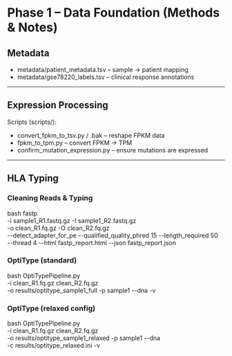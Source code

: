 # Phase 1 – Data Foundation (Methods & Notes)

## Metadata
- metadata/patient_metadata.tsv – sample → patient mapping
- metadata/gse78220_labels.tsv – clinical response annotations

---

## Expression Processing
Scripts (scripts/):
- convert_fpkm_to_tsv.py / .bak – reshape FPKM data
- fpkm_to_tpm.py – convert FPKM → TPM
- confirm_mutation_expression.py – ensure mutations are expressed

---

## HLA Typing

### Cleaning Reads & Typing
bash
fastp \
  -i sample1_R1.fastq.gz -I sample1_R2.fastq.gz \
  -o clean_R1.fq.gz -O clean_R2.fq.gz \
  --detect_adapter_for_pe --qualified_quality_phred 15 --length_required 50 \
  --thread 4 --html fastp_report.html --json fastp_report.json


### OptiType (standard)
bash
OptiTypePipeline.py \
  -i clean_R1.fq.gz clean_R2.fq.gz \
  -o results/optitype_sample1_full -p sample1 --dna -v


### OptiType (relaxed config)
bash
OptiTypePipeline.py \
  -i clean_R1.fq.gz clean_R2.fq.gz \
  -o results/optitype_sample1_relaxed -p sample1 --dna \
  -c results/optitype_relaxed.ini -v

